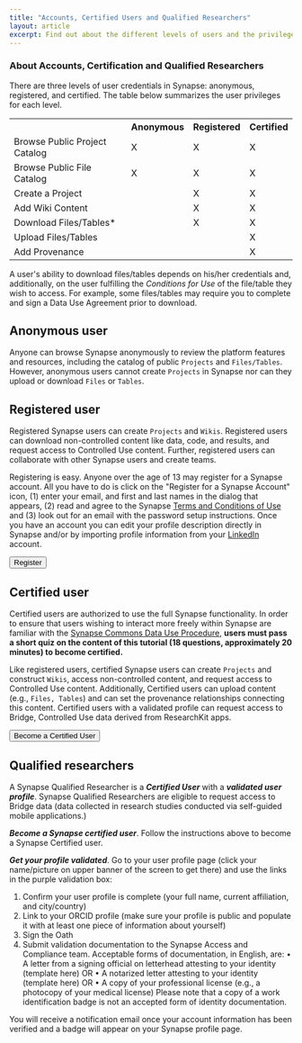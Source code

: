 ```yaml
---
title: "Accounts, Certified Users and Qualified Researchers"
layout: article
excerpt: Find out about the different levels of users and the privileges associated with each type of credential.
---
```


### About Accounts, Certification and Qualified Researchers

There are three levels of user credentials in Synapse: anonymous, registered, and certified. 
The table below summarizes the user privileges for each level.  

<table class="markdown-table border text-align-center">
<tr><th></th><th>  Anonymous  </th><th> Registered  </th><th> Certified</th></tr>
<tr><td>Browse Public Project Catalog  </td><td>  X </td><td>  X  </td><td> X </td></tr>
<tr><td>Browse Public File Catalog  </td><td>  X </td><td>  X  </td><td> X</td></tr>
<tr><td>Create a Project  </td><td>    </td><td>  X  </td><td> X</td></tr>
<tr><td>Add Wiki Content  </td><td>    </td><td>  X  </td><td> X</td></tr>
<tr><td>Download Files/Tables* </td><td>    </td><td>  X  </td><td> X</td></tr>
<tr><td>Upload Files/Tables </td><td>    </td><td>    </td><td> X</td></tr>
<tr><td>Add Provenance </td><td>    </td><td>     </td><td> X</td></tr>
</table>


A user's ability to download files/tables depends on his/her credentials and, additionally, on the user fulfilling the _Conditions for Use_ of the file/table they wish to access. For example, some files/tables may require you to complete and sign a Data Use Agreement prior to download. 

## Anonymous user
Anyone can browse Synapse anonymously to review the platform features and resources, including the catalog of public `Projects` and `Files/Tables`. However, anonymous users cannot create `Projects` in Synapse nor can they upload or download `Files` or `Tables`. 

## Registered user
Registered Synapse users can create `Projects` and `Wikis`. Registered users can download non-controlled content like data, code, and results, and request access to Controlled Use content. Further, registered users can collaborate with other Synapse users and create teams. 

Registering is easy. Anyone over the age of 13 may register for a Synapse account. All you have to do is click on the "Register for a Synapse Account" icon, (1) enter your email, and first and last names in the dialog that appears, (2) read and agree to the Synapse [Terms and Conditions of Use](https://s3.amazonaws.com/static.synapse.org/governance/SageBionetworksSynapseTermsandConditionsofUse.pdf?v=4) and (3) look out for an email with the password setup instructions. Once you have an account you can edit your profile description directly in Synapse and/or by importing profile information from your [LinkedIn](https://www.linkedin.com) account.

<form action="https://www.synapse.org/#!RegisterAccount:0">
    <input type="submit" value="Register">
</form>
	
## Certified user
Certified users are authorized to use the full Synapse functionality. In order to ensure that users wishing to interact more freely within Synapse are familiar with the [Synapse Commons Data Use Procedure](https://s3.amazonaws.com/static.synapse.org/governance/SynapseCommonsDataUseProcedure.pdf?v=4), **users must pass a short quiz on the content of this tutorial (18 questions, approximately 20 minutes) to become certified.**

Like registered users, certified Synapse users can create `Projects` and construct `Wikis`, access non-controlled content, and request access to Controlled Use content. Additionally, Certified users can upload content (e.g., `Files, Tables`) and can set the provenance relationships connecting this content. Certified users with a validated profile can request access to Bridge, Controlled Use data derived from ResearchKit apps. 

<form action="https://www.synapse.org/#!Quiz:">
    <input type="submit" value="Become a Certified User">
</form>


## Qualified researchers
A Synapse Qualified Researcher is a _**Certified User**_ with a _**validated user profile**_.  Synapse Qualified Researchers are eligible to request access to Bridge data (data collected in research studies conducted via self-guided mobile applications.) 

_**Become a Synapse certified user**_. Follow the instructions above to become a Synapse Certified user. 

_**Get your profile validated**_.  Go to your user profile page (click your name/picture on upper banner of the screen to get there) and use the links in the purple validation box:

1.	Confirm your user profile is complete (your full name, current affiliation, and city/country)
2.	Link to your ORCID profile (make sure your profile is public and populate it with at least one piece of information about yourself)
3.	Sign the Oath
4.	Submit validation documentation to the Synapse Access and Compliance team. Acceptable forms of documentation, in English, are:
     •	    A letter from a signing official on letterhead attesting to your identity (template here) OR
     •	    A notarized letter attesting to your identity (template here) OR
     •	    A copy of your professional license (e.g., a photocopy of your medical license)
Please note that a copy of a work identification badge is not an accepted form of identity documentation.

You will receive a notification email once your account information has been verified and a badge will appear on your Synapse profile page. 


